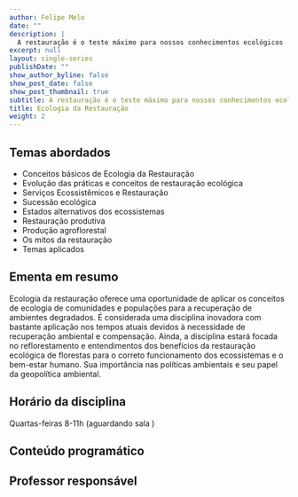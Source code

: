 ```yaml
---
author: Felipe Melo
date: ""
description: |
  A restauração é o teste máximo para nossos conhecimentos ecológicos
excerpt: null
layout: single-series
publishDate: ""
show_author_byline: false
show_post_date: false
show_post_thumbnail: true
subtitle: A restauração é o teste máximo para nossos conhecimentos ecológicos.
title: Ecologia da Restauração
weight: 2
---
```




## Temas abordados

- Conceitos básicos de Ecologia da Restauração
- Evolução das práticas e conceitos de restauração ecológica
- Serviços Ecossistêmicos e Restauração
- Sucessão ecológica
- Estados alternativos dos ecossistemas
- Restauração produtiva	
- Produção agroflorestal	
- Os mitos da restauração
- Temas aplicados

## Ementa em resumo

Ecologia da restauração oferece uma oportunidade de aplicar os conceitos de ecologia de comunidades e populações para a recuperação de ambientes degradados. É considerada uma disciplina inovadora com bastante aplicação nos tempos atuais devidos à necessidade de recuperação ambiental e compensação. Ainda, a disciplina estará focada no reflorestamento e entendimentos dos benefícios da restauração ecológica de florestas para o correto funcionamento dos ecossistemas e o bem-estar humano. Sua importância nas políticas ambientais e seu papel da geopolítica ambiental.

## Horário da disciplina

Quartas-feiras 8-11h (aguardando sala )

## Conteúdo programático

## Professor responsável


